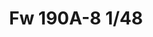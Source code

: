 ---
title: "Fw 190A-8 1/48"
price: 3600 
desc: "PROFIPACK, Fw 190A-8 1/48, razmera: 1/48"
img_path: "/assets/img/82147.jpg"
brand: AMMO
available: false
special_offer: false
new: false
soon: false
cat: "Plasticne-Makete"
subcat: "PM-EDUARD"
subsubcat: ""
sifra: "82147"
---